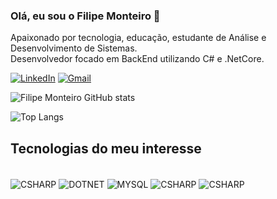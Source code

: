 ### Olá, eu sou o Filipe Monteiro 👋
Apaixonado por tecnologia, educação, estudante de Análise e Desenvolvimento de Sistemas.
<br/>
Desenvolvedor focado em BackEnd utilizando C# e .NetCore.

[![LinkedIn](https://img.shields.io/badge/LinkedIn-0077B5?style=for-the-badge&logo=linkedin&logoColor=white)](https://www.linkedin.com/in/filipe-monteiro-lourenco/)
[![Gmail](	https://img.shields.io/badge/Gmail-D14836?style=for-the-badge&logo=gmail&logoColor=white)](mailto:filipemonteiro73@gmail.com)

![Filipe Monteiro GitHub stats](http://github-profile-summary-cards.vercel.app/api/cards/stats?username=Filipemont&theme=dracula)


![Top Langs](http://github-profile-summary-cards.vercel.app/api/cards/repos-per-language?username=Filipemont&theme=dracula)

## Tecnologias do meu interesse
<div style = "display: inline_block"><br/>
<img align="center" alt="CSHARP" src ="https://img.shields.io/badge/C%23-239120?style=for-the-badge&logo=c-sharp&logoColor=white" />
<img align="center" alt="DOTNET" src ="https://img.shields.io/badge/.NET-5C2D91?style=for-the-badge&logo=.net&logoColor=white" />
<img align="center" alt="MYSQL" src ="https://img.shields.io/badge/MySQL-00000F?style=for-the-badge&logo=mysql&logoColor=white" />
<img align="center" alt="CSHARP" src ="https://img.shields.io/badge/spring-%236DB33F.svg?style=for-the-badge&logo=spring&logoColor=white" />
<img align="center" alt="CSHARP" src ="https://img.shields.io/badge/java-%23ED8B00.svg?style=for-the-badge&logo=openjdk&logoColor=white" />

</div><br/>
